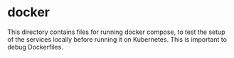 # docker

This directory contains files for running docker compose, to test the setup of the services locally before running it on Kubernetes.
This is important to debug Dockerfiles.